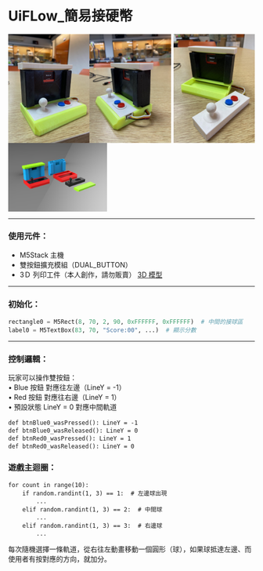 # UiFLow_簡易接硬幣  

<p>
  <img align="left" src="FinishPicFront.JPG" alt="正面圖" width="33%">
  <img align="center" src="FinishPicSide.JPG" alt="側面圖" width="33%">
  <img align="right" src="SeparateMode.JPG" alt="分解圖" width="33%">
  <img align="center" src="All_Object.JPG" alt="正面圖" width="40%">
</p>


---
### 使用元件：
- M5Stack 主機
- 雙按鈕擴充模組（DUAL_BUTTON）
- 3Ｄ 列印工件（本人創作，請勿販賣）
  [3D 模型](./3D_OBJ/)

---
### 初始化：

```python
rectangle0 = M5Rect(8, 70, 2, 90, 0xFFFFFF, 0xFFFFFF)  # 中間的接球區
label0 = M5TextBox(83, 70, "Score:00", ...)  # 顯示分數
```
---

### 控制邏輯：  
玩家可以操作雙按鈕：  
	• Blue 按鈕 對應往左邊（LineY = -1）  
	• Red  按鈕 對應往右邊（LineY = 1）  
	• 預設狀態 LineY = 0 對應中間軌道  
```
def btnBlue0_wasPressed(): LineY = -1
def btnBlue0_wasReleased(): LineY = 0
def btnRed0_wasPressed(): LineY = 1
def btnRed0_wasReleased(): LineY = 0
```

### 遊戲主迴圈：
```
for count in range(10):
    if random.randint(1, 3) == 1:  # 左邊球出現
        ...
    elif random.randint(1, 3) == 2:  # 中間球
        ...
    elif random.randint(1, 3) == 3:  # 右邊球
        ...
```
每次隨機選擇一條軌道，從右往左動畫移動一個圓形（球），如果球抵達左邊、而使用者有按對應的方向，就加分。
